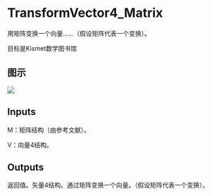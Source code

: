 # TransformVector4_Matrix

用矩阵变换一个向量......（假设矩阵代表一个变换）。

目标是Kismet数学图书馆

## 图示

![]($-20221218-19523856.png)

## Inputs

M：矩阵结构（由参考文献）。

V：向量4结构。  

## Outputs

返回值。矢量4结构。通过矩阵变换一个向量。（假设矩阵代表一个变换）。

